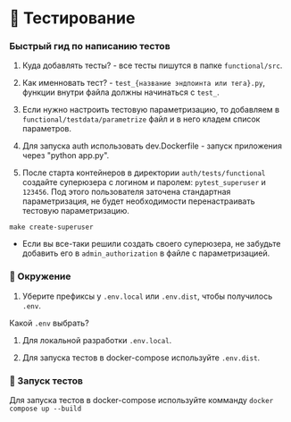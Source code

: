 # 🧩 Тестирование

### Быстрый гид по написанию тестов

1. Куда добавлять тесты? - все тесты пишутся в папке `functional/src`.

2. Как именновать тест? - `test_{название эндпоинта или тега}.py`, функции внутри файла должны начинаться с `test_`.

3. Если нужно настроить тестовую параметризацию, то добавляем в `functional/testdata/parametrize` файл и в него кладем список параметров.

4. Для запуска auth использовать dev.Dockerfile - запуск приложения через "python app.py".

5. После старта контейнеров в директории `auth/tests/functional` создайте суперюзера с логином и паролем: `pytest_superuser` и `123456`. Под этого пользователя заточена стандартная параметризация, не будет необходимости перенастраивать тестовую параметризацию.
```commandline
make create-superuser
```
* Если вы все-таки решили создать своего суперюзера, не забудьте добавить его в `admin_authorization` в файле с параметризацией. 

### 🔑 Окружение

1. Уберите префиксы у `.env.local` или `.env.dist`, чтобы получилось `.env`.

Какой `.env` выбрать?

1. Для локальной разработки `.env.local`.

2. Для запуска тестов в docker-compose используйте `.env.dist`.


### 🚀 Запуск тестов

Для запуска тестов в docker-compose используйте комманду `docker compose up --build`